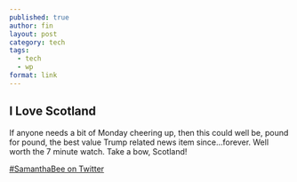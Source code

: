 ```yaml
---
published: true
author: fin
layout: post
category: tech
tags:
  - tech
  - wp
format: link
---
```

## I Love Scotland


If anyone needs a bit of Monday cheering up, then this could well be, pound for pound, the best value Trump related news item since...forever. Well worth the 7 minute watch. Take a bow, Scotland!

[#SamanthaBee on Twitter](https://twitter.com/fullfrontalsamb/status/829724776335810560)
